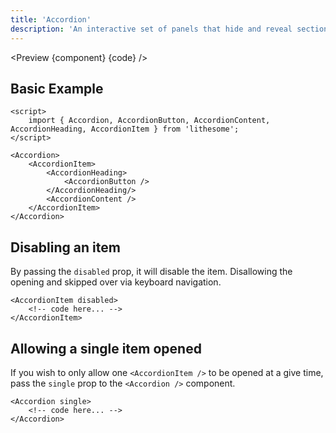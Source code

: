 ```yaml
---
title: 'Accordion'
description: 'An interactive set of panels that hide and reveal sections.'
---
```


<script>
	import {ComponentAPI, Preview} from '$site/index.ts';
	import {api, component, code} from '$ref/accordion';
</script>

<Preview {component} {code} />

## Basic Example

```svelte
<script>
	import { Accordion, AccordionButton, AccordionContent, AccordionHeading, AccordionItem } from 'lithesome';
</script>

<Accordion>
	<AccordionItem>
		<AccordionHeading>
			<AccordionButton />
		</AccordionHeading/>
		<AccordionContent />
	</AccordionItem>
</Accordion>
```

## Disabling an item

By passing the `disabled` prop, it will disable the item. Disallowing the opening and skipped over via keyboard navigation.

```svelte
<AccordionItem disabled>
	<!-- code here... -->
</AccordionItem>
```

## Allowing a single item opened

If you wish to only allow one `<AccordionItem />` to be opened at a give time, pass the `single` prop to the `<Accordion />` component.

```svelte
<Accordion single>
	<!-- code here... -->
</Accordion>
```

<ComponentAPI data={api} />
